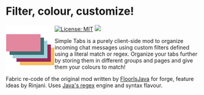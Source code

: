 # Filter, colour, customize!
<img align="left" src="src/main/resources/assets/simpletabs/icon.png">

[![License: MIT](https://img.shields.io/badge/License-MIT-yellow.svg)](https://github.com/otcathatsya/simple-tabs/blob/main/LICENSE)
[![](https://img.shields.io/github/release/otcathatsya/simple-tabs.svg)](https://github.com/otcathatsya/simple-tabs/releases)

Simple Tabs is a purely client-side mod to organize incoming chat messages using custom filters defined using a literal match or regex.
Organize your tabs further by storing them in different groups and pages and give them your colours to match!

Fabric re-code of the original mod written by [FloorIsJava](https://gitlab.com/FloorIsJava/SimpleTabs) for forge, feature ideas by Rinjani. Uses [Java's regex](https://docs.oracle.com/javase/7/docs/api/java/util/regex/Pattern.html) engine and syntax flavour.